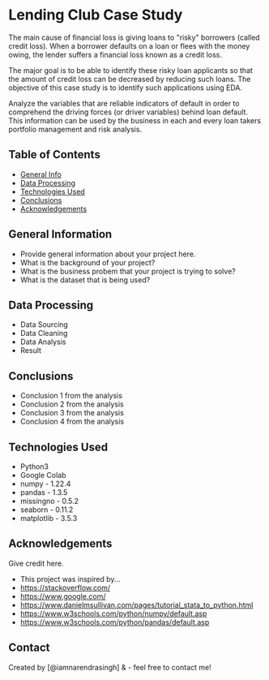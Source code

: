 # Lending Club Case Study
 The main cause of financial loss is giving loans to "risky" borrowers (called credit loss). When a borrower defaults on a loan or flees with the money owing, the lender suffers a financial loss known as a credit loss.

The major goal is to be able to identify these risky loan applicants so that the amount of credit loss can be decreased by reducing such loans.
The objective of this case study is to identify such applications using EDA.

Analyze the variables that are reliable indicators of default in order to comprehend the driving forces (or driver variables) behind loan default.
This information can be used by the business in each and every loan takers portfolio management and risk analysis.


## Table of Contents
* [General Info](#general-information)
* [Data Processing](#data-processing)
* [Technologies Used](#technologies-used)
* [Conclusions](#conclusions)
* [Acknowledgements](#acknowledgements)

<!-- You can include any other section that is pertinent to your problem -->

## General Information
- Provide general information about your project here.
- What is the background of your project?
- What is the business probem that your project is trying to solve?
- What is the dataset that is being used?

## Data Processing
- Data Sourcing
- Data Cleaning
- Data Analysis
- Result 

<!-- You don't have to answer all the questions - just the ones relevant to your project. -->

## Conclusions
- Conclusion 1 from the analysis
- Conclusion 2 from the analysis
- Conclusion 3 from the analysis
- Conclusion 4 from the analysis

<!-- You don't have to answer all the questions - just the ones relevant to your project. -->


## Technologies Used
- Python3
- Google Colab
- numpy - 1.22.4
- pandas - 1.3.5
- missingno - 0.5.2
- seaborn - 0.11.2
- matplotlib - 3.5.3


<!-- As the libraries versions keep on changing, it is recommended to mention the version of library used in this project -->

## Acknowledgements
Give credit here.
- This project was inspired by...
- https://stackoverflow.com/
- https://www.google.com/
- https://www.danielmsullivan.com/pages/tutorial_stata_to_python.html
- https://www.w3schools.com/python/numpy/default.asp
- https://www.w3schools.com/python/pandas/default.asp

## Contact
Created by [@iamnarendrasingh] & - feel free to contact me!


<!-- Optional -->
<!-- ## License -->
<!-- This project is open source and available under the [... License](). -->

<!-- You don't have to include all sections - just the one's relevant to your project -->